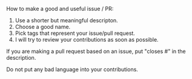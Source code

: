 How to make a good and useful issue / PR:  
1. Use a shorter but meaningful descripton.
2. Choose a good name.
3. Pick tags that represent your issue/pull request.
4. I will try to review your contributions as soon as possible.

If you are making a pull request based on an issue, put "closes #<issue id>" in the description.

Do not put any bad language into your contributions.
